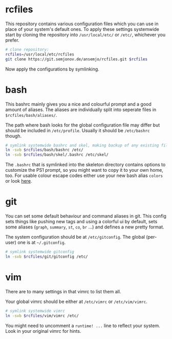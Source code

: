 # rcfiles

This repository contains various configuration files which you can use in place
of your system's default ones. To apply these settings systemwide start by
cloning the repository into `/usr/local/etc/` or `/etc/`, whichever you prefer.

```sh
# clone repository:
rcfiles=/usr/local/etc/rcfiles
git clone https://git.semjonov.de/ansemjo/rcfiles.git $rcfiles
```

Now apply the configurations by symlinking.

# bash

This bashrc mainly gives you a nice and colourful prompt and a good amount of
aliases. The aliases are individually split into seperate files in
`$rcfiles/bash/aliases/`.

The path where bash looks for the global configuration file may differ but
should be included in `/etc/profile`. Usually it should be `/etc/bashrc`
though.

```sh
# symlink systemwide bashrc and skel, making backup of any existing files
ln -svb $rcfiles/bash/bashrc /etc/
ln -svb $rcfiles/bash/skel/.bashrc /etc/skel/
```

The `.bashrc` that is symlinked into the skeleton directory contains options
to customize the PS1 prompt, so you might want to copy it to your own home, too.
For usable colour escape codes either use your new bash alias `colors` or look
[here](http://misc.flogisoft.com/bash/tip_colors_and_formatting).



# git

You can set some default behaviour and command aliases in git. This config sets
things like pushing new tags and using a colorful ui by default, sets some
aliases (`graph`, `summary`, `st`, `co`, `br` ...) and defines a new pretty
format.

The system
configuration should be at `/etc/gitconfig`. The global (per-user) one is at
`~/.gitconfig`.

```sh
# symlink systemwide gitconfig
ln -svb $rcfiles/git/gitconfig /etc/
```



# vim

There are to many settings in that vimrc to list them all.

Your global vimrc should be either at `/etc/vimrc` or `/etc/vim/vimrc`.

```sh
# symlink systemwide vimrc
ln -svb $rcfiles/vim/vimrc /etc/
```

You might need to uncomment a `runtime! ...` line to reflect your system. Look
in your original vimrc for hints.
